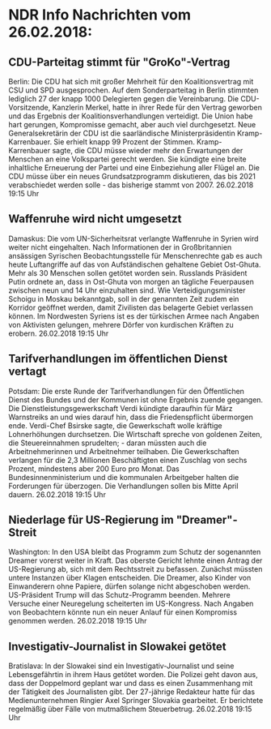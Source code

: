 # NDR Info Nachrichten vom 26.02.2018:


## CDU-Parteitag stimmt für "GroKo"-Vertrag
Berlin: Die CDU hat sich mit großer Mehrheit für den Koalitionsvertrag mit CSU und SPD ausgesprochen. Auf dem Sonderparteitag in Berlin stimmten lediglich 27 der knapp 1000 Delegierten gegen die Vereinbarung. Die CDU-Vorsitzende, Kanzlerin Merkel, hatte in ihrer Rede für den Vertrag geworben und das Ergebnis der Koalitionsverhandlungen verteidigt. Die Union habe hart gerungen, Kompromisse gemacht, aber auch viel durchgesetzt. Neue Generalsekretärin der CDU ist die saarländische Ministerpräsidentin Kramp-Karrenbauer. Sie erhielt knapp 99 Prozent der Stimmen. Kramp-Karrenbauer sagte, die CDU müsse wieder mehr den Erwartungen der Menschen an eine Volkspartei gerecht werden. Sie kündigte eine breite inhaltliche  Erneuerung der Partei und eine Einbeziehung aller Flügel an. Die CDU müsse über ein neues Grundsatzprogramm diskutieren, das bis 2021 verabschiedet werden solle - das bisherige stammt von 2007. 26.02.2018 19:15 Uhr 

## Waffenruhe wird nicht umgesetzt
Damaskus:	Die vom UN-Sicherheitsrat verlangte Waffenruhe in Syrien wird weiter nicht eingehalten. Nach Informationen der in Großbritannien ansässigen Syrischen Beobachtungsstelle für Menschenrechte gab es auch heute Luftangriffe auf das von Aufständischen gehaltene Gebiet Ost-Ghuta. Mehr als 30 Menschen sollen getötet worden sein. Russlands Präsident Putin ordnete an, dass in Ost-Ghuta von morgen an tägliche Feuerpausen zwischen neun und 14 Uhr einzuhalten sind. Wie Verteidigungsminister Schoigu in Moskau bekanntgab, soll in der genannten Zeit zudem ein Korridor geöffnet werden, damit Zivilisten das belagerte Gebiet verlassen können. Im Nordwesten Syriens ist es der türkischen Armee nach Angaben von Aktivisten gelungen, mehrere Dörfer von kurdischen Kräften zu erobern. 26.02.2018 19:15 Uhr 

## Tarifverhandlungen im öffentlichen Dienst vertagt
Potsdam: Die erste Runde der Tarifverhandlungen für den Öffentlichen Dienst des Bundes und der Kommunen ist ohne Ergebnis zuende gegangen. Die Dienstleistungsgewerkschaft Verdi kündigte daraufhin für März Warnstreiks an und wies darauf hin, dass die Friedenspflicht übermorgen ende. Verdi-Chef Bsirske sagte, die Gewerkschaft wolle kräftige Lohnerhöhungen durchsetzen. Die Wirtschaft spreche von goldenen Zeiten, die Steuereinnahmen sprudelten; - daran müssten auch die Arbeitnehmerinnen und Arbeitnehmer teilhaben. Die Gewerkschaften verlangen für die 2,3 Millionen Beschäftigten einen Zuschlag von sechs Prozent, mindestens aber 200 Euro pro Monat. Das Bundesinnenministerium und die kommunalen Arbeitgeber halten die Forderungen für überzogen. Die Verhandlungen sollen bis Mitte April dauern. 26.02.2018 19:15 Uhr 

## Niederlage für US-Regierung im "Dreamer"-Streit
Washington: In den USA bleibt das Programm zum Schutz der sogenannten Dreamer vorerst weiter in Kraft. Das oberste Gericht lehnte einen Antrag der US-Regierung ab, sich mit dem Rechtsstreit zu befassen. Zunächst müssten untere Instanzen über Klagen entscheiden. Die Dreamer, also Kinder von Einwanderern ohne Papiere, dürfen solange nicht abgeschoben werden. US-Präsident Trump will das Schutz-Programm beenden. Mehrere Versuche einer Neuregelung scheiterten im US-Kongress. Nach Angaben von Beobachtern könnte nun ein neuer Anlauf für einen Kompromiss genommen werden. 26.02.2018 19:15 Uhr 

## Investigativ-Journalist in Slowakei getötet
Bratislava: In der Slowakei sind ein Investigativ-Journalist und seine Lebensgefährtin in ihrem Haus getötet worden. Die Polizei geht davon aus, dass der Doppelmord geplant war und dass es einen Zusammenhang mit der Tätigkeit des Journalisten gibt. Der 27-jährige Redakteur hatte für das Medienunternehmen Ringier Axel Springer Slovakia gearbeitet. Er berichtete regelmäßig über Fälle von mutmaßlichem Steuerbetrug. 26.02.2018 19:15 Uhr 

